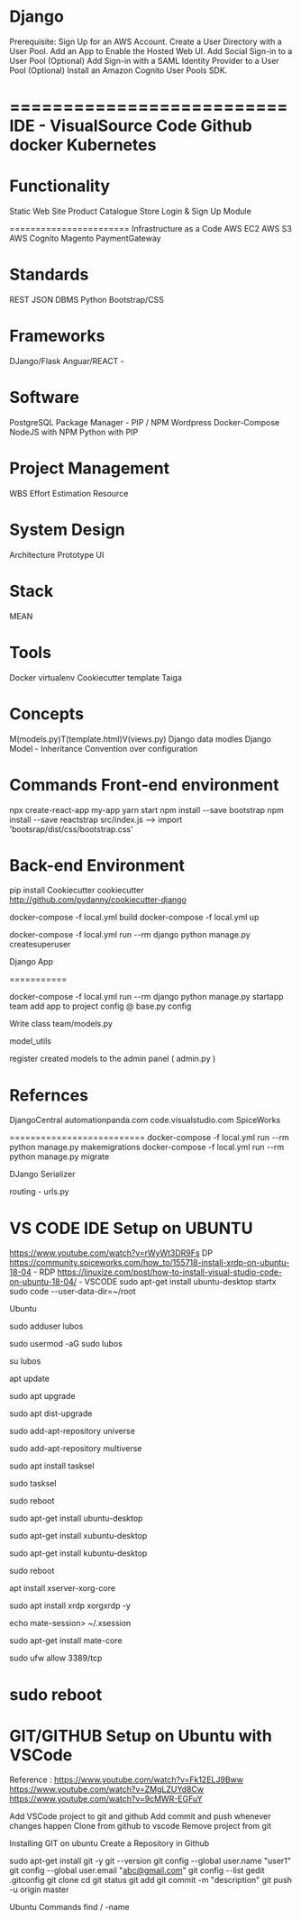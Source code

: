 # Django

Prerequisite: Sign Up for an AWS Account.
Create a User Directory with a User Pool.
Add an App to Enable the Hosted Web UI.
Add Social Sign-in to a User Pool (Optional)
Add Sign-in with a SAML Identity Provider to a User Pool (Optional)
Install an Amazon Cognito User Pools SDK.

==========================
IDE - VisualSource Code
Github
docker
Kubernetes
==========================
Functionality 
======================
Static Web Site 
Product Catalogue 
Store 
Login & Sign Up Module 

=======================
Infrastructure as a Code 
AWS EC2 
AWS S3
AWS Cognito
Magento
PaymentGateway

Standards
================
REST
JSON
DBMS
Python
Bootstrap/CSS



Frameworks
================
DJango/Flask
Anguar/REACT - 

Software
===========
PostgreSQL
Package Manager -  PIP / NPM 
Wordpress
Docker-Compose
NodeJS with NPM 
Python with PIP


Project Management 
===================
WBS
Effort Estimation
Resource 


System Design 
===================
Architecture
Prototype
UI


Stack 
=========
MEAN


Tools
==========
Docker
virtualenv
Cookiecutter template 
Taiga


Concepts
============
M(models.py)T(template.html)V(views.py)
Django data modles
Django Model - Inheritance
Convention over configuration


Commands 
Front-end environment
======================
npx create-react-app my-app 
yarn start
npm install --save bootstrap
npm install --save reactstrap
src/index.js --> import 'bootsrap/dist/css/bootstrap.css'

Back-end Environment 
=====================
pip install Cookiecutter
cookiecutter http://github.com/pydanny/cookiecutter-django

docker-compose -f local.yml build
docker-compose -f local.yml up

docker-compose -f local.yml run --rm django python manage.py createsuperuser 

Django App

===========

docker-compose -f local.yml run --rm django python manage.py startapp team 
add app to project config @ base.py config

Write class team/models.py


model_utils

register created models to the admin panel ( admin.py )

Refernces
========================
DjangoCentral
automationpanda.com
code.visualstudio.com
SpiceWorks

==========================
docker-compose -f local.yml run --rm python manage.py makemigrations
docker-compose -f local.yml run --rm python manage.py migrate

DJango Serializer

routing - urls.py 





VS CODE IDE Setup on UBUNTU
=======================================================================================
https://www.youtube.com/watch?v=rWyWt3DR9Fs DP
https://community.spiceworks.com/how_to/155718-install-xrdp-on-ubuntu-18-04 - RDP
https://linuxize.com/post/how-to-install-visual-studio-code-on-ubuntu-18-04/ - VSCODE
sudo apt-get install ubuntu-desktop
startx
sudo code --user-data-dir=~/root

Ubuntu

sudo adduser lubos

sudo usermod -aG sudo lubos

su lubos

apt update

sudo apt upgrade

sudo apt dist-upgrade

sudo add-apt-repository universe

sudo add-apt-repository multiverse

sudo apt install tasksel

sudo tasksel

sudo reboot

sudo apt-get install ubuntu-desktop

sudo apt-get install xubuntu-desktop

sudo apt-get install kubuntu-desktop

sudo reboot

apt install xserver-xorg-core

sudo apt install xrdp xorgxrdp -y

echo mate-session> ~/.xsession

sudo apt-get install mate-core

sudo ufw allow 3389/tcp

sudo reboot
=========================================================================================

GIT/GITHUB Setup on Ubuntu with VSCode
=======================================
Reference : https://www.youtube.com/watch?v=Fk12ELJ9Bww
https://www.youtube.com/watch?v=ZMgLZUYd8Cw
https://www.youtube.com/watch?v=9cMWR-EGFuY

Add VSCode project to git and github
Add commit and push whenever changes happen
Clone from github to vscode
Remove project from git

Installing GIT on ubuntu
Create a Repository in Github

sudo apt-get install git -y
git --version
git config --global user.name "user1"
git config --global user.email "abc@gmail.com"
git config --list
gedit .gitconfig
git clone <respository url>
cd 
git status
git add <filename>
git commit -m "description" <filename>
git push -u origin master

Ubuntu Commands
find / -name <file-name>
